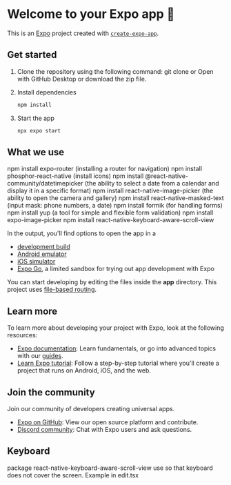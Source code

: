 # Welcome to your Expo app 👋

This is an [Expo](https://expo.dev) project created with [`create-expo-app`](https://www.npmjs.com/package/create-expo-app).

## Get started

1. Clone the repository using the following command: git clone or Open with GitHub Desktop or download the zip file.

2. Install dependencies

   ```bash
   npm install
   ```

3. Start the app

   ```bash
   npx expo start
   ```

## What we use
npm install expo-router (installing a router for navigation)
npm install phosphor-react-native (install icons)
npm install @react-native-community/datetimepicker (the ability to select a date from a calendar and display it in a specific format)
npm install react-native-image-picker (the ability to open the camera and gallery)
npm install react-native-masked-text (input mask: phone numbers, a date)
npm install formik (for handling forms)
npm install yup (a tool for simple and flexible form validation)
npm install expo-image-picker
npm install react-native-keyboard-aware-scroll-view



In the output, you'll find options to open the app in a

- [development build](https://docs.expo.dev/develop/development-builds/introduction/)
- [Android emulator](https://docs.expo.dev/workflow/android-studio-emulator/)
- [iOS simulator](https://docs.expo.dev/workflow/ios-simulator/)
- [Expo Go](https://expo.dev/go), a limited sandbox for trying out app development with Expo

You can start developing by editing the files inside the **app** directory. This project uses [file-based routing](https://docs.expo.dev/router/introduction).


## Learn more

To learn more about developing your project with Expo, look at the following resources:

- [Expo documentation](https://docs.expo.dev/): Learn fundamentals, or go into advanced topics with our [guides](https://docs.expo.dev/guides).
- [Learn Expo tutorial](https://docs.expo.dev/tutorial/introduction/): Follow a step-by-step tutorial where you'll create a project that runs on Android, iOS, and the web.

## Join the community

Join our community of developers creating universal apps.

- [Expo on GitHub](https://github.com/expo/expo): View our open source platform and contribute.
- [Discord community](https://chat.expo.dev): Chat with Expo users and ask questions.



## Keyboard
package react-native-keyboard-aware-scroll-view
use <KeyboardAwareLayout> so that keyboard does not cover the screen. Example in edit.tsx